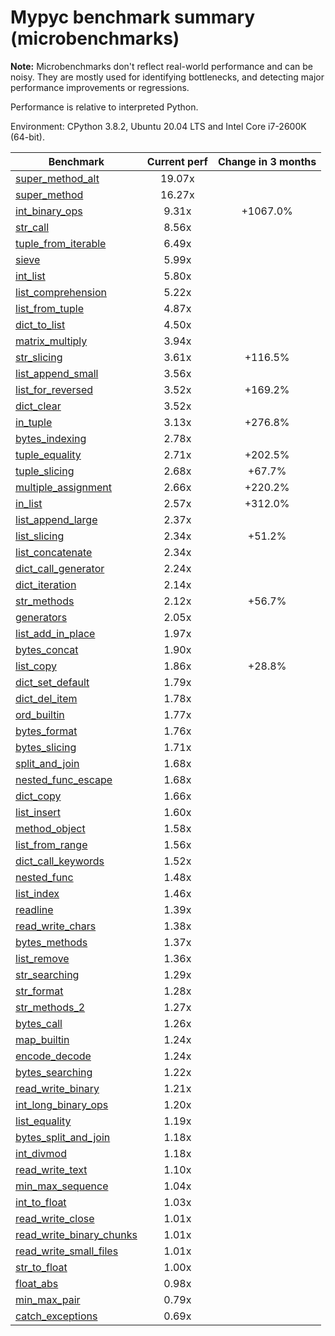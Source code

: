 # Mypyc benchmark summary (microbenchmarks)

**Note:** Microbenchmarks don't reflect real-world performance and can be noisy.
           They are mostly used for identifying bottlenecks, and detecting major performance
           improvements or regressions.

Performance is relative to interpreted Python.

Environment: CPython 3.8.2, Ubuntu 20.04 LTS and Intel Core i7-2600K (64-bit).

| Benchmark | Current perf | Change in 3 months |
| --- | :---: | :---: |
| [super_method_alt](benchmarks/super_method_alt.md) | 19.07x |  |
| [super_method](benchmarks/super_method.md) | 16.27x |  |
| [int_binary_ops](benchmarks/int_binary_ops.md) | 9.31x | +1067.0% |
| [str_call](benchmarks/str_call.md) | 8.56x |  |
| [tuple_from_iterable](benchmarks/tuple_from_iterable.md) | 6.49x |  |
| [sieve](benchmarks/sieve.md) | 5.99x |  |
| [int_list](benchmarks/int_list.md) | 5.80x |  |
| [list_comprehension](benchmarks/list_comprehension.md) | 5.22x |  |
| [list_from_tuple](benchmarks/list_from_tuple.md) | 4.87x |  |
| [dict_to_list](benchmarks/dict_to_list.md) | 4.50x |  |
| [matrix_multiply](benchmarks/matrix_multiply.md) | 3.94x |  |
| [str_slicing](benchmarks/str_slicing.md) | 3.61x | +116.5% |
| [list_append_small](benchmarks/list_append_small.md) | 3.56x |  |
| [list_for_reversed](benchmarks/list_for_reversed.md) | 3.52x | +169.2% |
| [dict_clear](benchmarks/dict_clear.md) | 3.52x |  |
| [in_tuple](benchmarks/in_tuple.md) | 3.13x | +276.8% |
| [bytes_indexing](benchmarks/bytes_indexing.md) | 2.78x |  |
| [tuple_equality](benchmarks/tuple_equality.md) | 2.71x | +202.5% |
| [tuple_slicing](benchmarks/tuple_slicing.md) | 2.68x | +67.7% |
| [multiple_assignment](benchmarks/multiple_assignment.md) | 2.66x | +220.2% |
| [in_list](benchmarks/in_list.md) | 2.57x | +312.0% |
| [list_append_large](benchmarks/list_append_large.md) | 2.37x |  |
| [list_slicing](benchmarks/list_slicing.md) | 2.34x | +51.2% |
| [list_concatenate](benchmarks/list_concatenate.md) | 2.34x |  |
| [dict_call_generator](benchmarks/dict_call_generator.md) | 2.24x |  |
| [dict_iteration](benchmarks/dict_iteration.md) | 2.14x |  |
| [str_methods](benchmarks/str_methods.md) | 2.12x | +56.7% |
| [generators](benchmarks/generators.md) | 2.05x |  |
| [list_add_in_place](benchmarks/list_add_in_place.md) | 1.97x |  |
| [bytes_concat](benchmarks/bytes_concat.md) | 1.90x |  |
| [list_copy](benchmarks/list_copy.md) | 1.86x | +28.8% |
| [dict_set_default](benchmarks/dict_set_default.md) | 1.79x |  |
| [dict_del_item](benchmarks/dict_del_item.md) | 1.78x |  |
| [ord_builtin](benchmarks/ord_builtin.md) | 1.77x |  |
| [bytes_format](benchmarks/bytes_format.md) | 1.76x |  |
| [bytes_slicing](benchmarks/bytes_slicing.md) | 1.71x |  |
| [split_and_join](benchmarks/split_and_join.md) | 1.68x |  |
| [nested_func_escape](benchmarks/nested_func_escape.md) | 1.68x |  |
| [dict_copy](benchmarks/dict_copy.md) | 1.66x |  |
| [list_insert](benchmarks/list_insert.md) | 1.60x |  |
| [method_object](benchmarks/method_object.md) | 1.58x |  |
| [list_from_range](benchmarks/list_from_range.md) | 1.56x |  |
| [dict_call_keywords](benchmarks/dict_call_keywords.md) | 1.52x |  |
| [nested_func](benchmarks/nested_func.md) | 1.48x |  |
| [list_index](benchmarks/list_index.md) | 1.46x |  |
| [readline](benchmarks/readline.md) | 1.39x |  |
| [read_write_chars](benchmarks/read_write_chars.md) | 1.38x |  |
| [bytes_methods](benchmarks/bytes_methods.md) | 1.37x |  |
| [list_remove](benchmarks/list_remove.md) | 1.36x |  |
| [str_searching](benchmarks/str_searching.md) | 1.29x |  |
| [str_format](benchmarks/str_format.md) | 1.28x |  |
| [str_methods_2](benchmarks/str_methods_2.md) | 1.27x |  |
| [bytes_call](benchmarks/bytes_call.md) | 1.26x |  |
| [map_builtin](benchmarks/map_builtin.md) | 1.24x |  |
| [encode_decode](benchmarks/encode_decode.md) | 1.24x |  |
| [bytes_searching](benchmarks/bytes_searching.md) | 1.22x |  |
| [read_write_binary](benchmarks/read_write_binary.md) | 1.21x |  |
| [int_long_binary_ops](benchmarks/int_long_binary_ops.md) | 1.20x |  |
| [list_equality](benchmarks/list_equality.md) | 1.19x |  |
| [bytes_split_and_join](benchmarks/bytes_split_and_join.md) | 1.18x |  |
| [int_divmod](benchmarks/int_divmod.md) | 1.18x |  |
| [read_write_text](benchmarks/read_write_text.md) | 1.10x |  |
| [min_max_sequence](benchmarks/min_max_sequence.md) | 1.04x |  |
| [int_to_float](benchmarks/int_to_float.md) | 1.03x |  |
| [read_write_close](benchmarks/read_write_close.md) | 1.01x |  |
| [read_write_binary_chunks](benchmarks/read_write_binary_chunks.md) | 1.01x |  |
| [read_write_small_files](benchmarks/read_write_small_files.md) | 1.01x |  |
| [str_to_float](benchmarks/str_to_float.md) | 1.00x |  |
| [float_abs](benchmarks/float_abs.md) | 0.98x |  |
| [min_max_pair](benchmarks/min_max_pair.md) | 0.79x |  |
| [catch_exceptions](benchmarks/catch_exceptions.md) | 0.69x |  |
